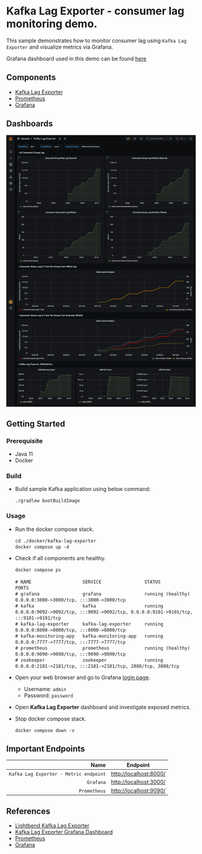 # Kafka Lag Exporter - consumer lag monitoring demo.

This sample demonstrates how to monitor consumer lag using `Kafka Lag Exporter` and visualize metrics via Grafana.

Grafana dashboard used in this demo can be found [here](./config/grafana/provisioning/dashboards)

## Components

* [Kafka Lag Exporter](https://github.com/lightbend/kafka-lag-exporter)
* [Prometheus](https://prometheus.io/)
* [Grafana](https://grafana.com/)

## Dashboards

![grafana-kafka-lag-exporter.png](./../../_docs/img/grafana-kafka-lag-exporter.png)

## Getting Started

### Prerequisite

* Java 11
* Docker

### Build

* Build sample Kafka application using below command:
  ```shell
  ./gradlew bootBuildImage
  ```

### Usage

* Run the docker compose stack.
  ```shell
  cd ./docker/kafka-lag-exporter
  docker compose up -d
  ```

* Check if all components are healthy.
  ```shell
  docker compose ps

  # NAME                   SERVICE                STATUS              PORTS
  # grafana                grafana                running (healthy)   0.0.0.0:3000->3000/tcp, :::3000->3000/tcp
  # kafka                  kafka                  running             0.0.0.0:9092->9092/tcp, :::9092->9092/tcp, 0.0.0.0:9101->9101/tcp, :::9101->9101/tcp
  # kafka-lag-exporter     kafka-lag-exporter     running             0.0.0.0:8000->8000/tcp, :::8000->8000/tcp
  # kafka-monitoring-app   kafka-monitoring-app   running             0.0.0.0:7777->7777/tcp, :::7777->7777/tcp
  # prometheus             prometheus             running (healthy)   0.0.0.0:9090->9090/tcp, :::9090->9090/tcp
  # zookeeper              zookeeper              running             0.0.0.0:2181->2181/tcp, :::2181->2181/tcp, 2888/tcp, 3888/tcp
  ```

* Open your web browser and go to Grafana [login page](http://localhost:3000/).
    * Username: `admin`
    * Password: `password`

* Open **Kafka Lag Exporter** dashboard and investigate exposed metrics.

* Stop docker compose stack.
  ```shell
  docker compose down -v
  ```

## Important Endpoints

| Name | Endpoint | 
| -------------:|:--------:|
| `Kafka Lag Exporter - Metric endpoint` | [http://localhost:8000/](http://localhost:8000/) |
| `Grafana` | [http://localhost:3000/](http://localhost:3000/) |
| `Prometheus` | [http://localhost:9090/](http://localhost:9090/) |

## References

* [Lightbend Kafka Lag Exporter](https://github.com/lightbend/kafka-lag-exporter)
* [Kafka Lag Exporter Grafana Dashboard](https://github.com/lightbend/kafka-lag-exporter/blob/master/grafana/Kafka_Lag_Exporter_Dashboard.json)
* [Prometheus](https://prometheus.io/)
* [Grafana](https://grafana.com/)
